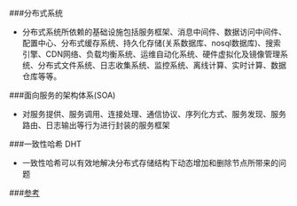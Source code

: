 ###分布式系统
- 分布式系统所依赖的基础设施包括服务框架、消息中间件、数据访问中间件、配置中心、分布式缓存系统、持久化存储(关系数据库、nosql数据库)、搜索引擎、CDN网络、负载均衡系统、运维自动化系统、硬件虚拟化及镜像管理系统、分布式文件系统、日志收集系统、监控系统、离线计算、实时计算、数据仓库等等。

###面向服务的架构体系(SOA)
- 对服务提供、服务调用、连接处理、通信协议、序列化方式、服务发现、服务路由、日志输出等行为进行封装的服务框架

###一致性哈希 DHT
- 一致性哈希可以有效地解决分布式存储结构下动态增加和删除节点所带来的问题

###[参考](https://www.cnblogs.com/lpfuture/p/5796398.html)
